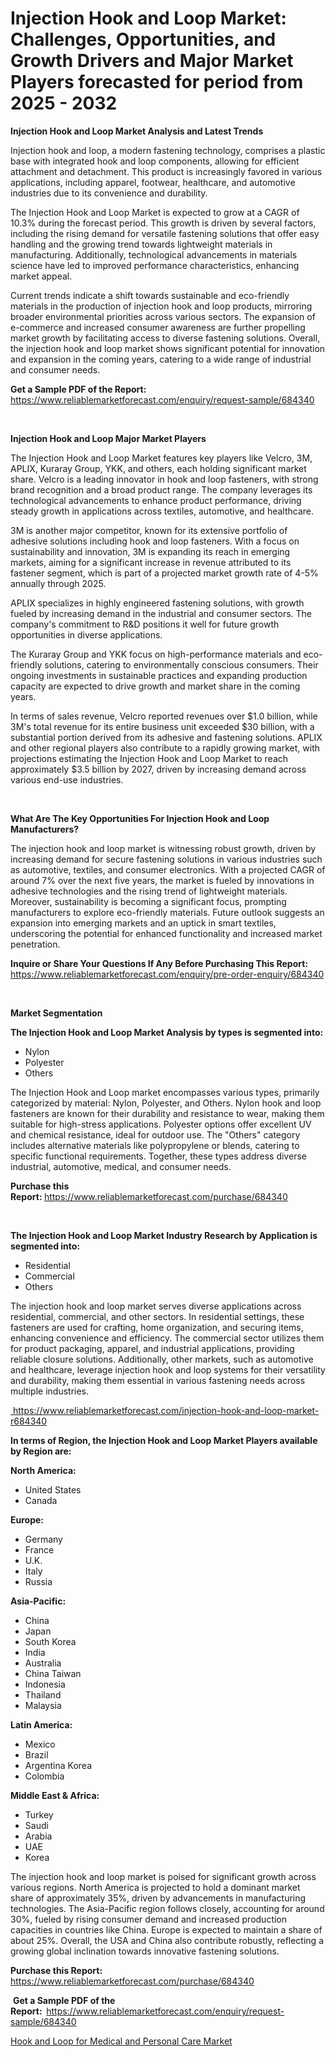 <p><h1>Injection Hook and Loop Market: Challenges, Opportunities, and Growth Drivers and Major Market Players forecasted for period from 2025 - 2032</h1></p><p><strong>Injection Hook and Loop Market Analysis and Latest Trends</strong></p>
<p><p>Injection hook and loop, a modern fastening technology, comprises a plastic base with integrated hook and loop components, allowing for efficient attachment and detachment. This product is increasingly favored in various applications, including apparel, footwear, healthcare, and automotive industries due to its convenience and durability.</p><p>The Injection Hook and Loop Market is expected to grow at a CAGR of 10.3% during the forecast period. This growth is driven by several factors, including the rising demand for versatile fastening solutions that offer easy handling and the growing trend towards lightweight materials in manufacturing. Additionally, technological advancements in materials science have led to improved performance characteristics, enhancing market appeal.</p><p>Current trends indicate a shift towards sustainable and eco-friendly materials in the production of injection hook and loop products, mirroring broader environmental priorities across various sectors. The expansion of e-commerce and increased consumer awareness are further propelling market growth by facilitating access to diverse fastening solutions. Overall, the injection hook and loop market shows significant potential for innovation and expansion in the coming years, catering to a wide range of industrial and consumer needs.</p></p>
<p><strong>Get a Sample PDF of the Report:&nbsp;</strong> <a href="https://www.reliablemarketforecast.com/enquiry/request-sample/684340?utm_campaign=2320&utm_medium=2&utm_source=Github&utm_content=ia&utm_term=29032025&utm_id=injection-hook-and-loop">https://www.reliablemarketforecast.com/enquiry/request-sample/684340</a></p>
<p>&nbsp;</p>
<p><strong>Injection Hook and Loop Major Market Players</strong></p>
<p><p>The Injection Hook and Loop Market features key players like Velcro, 3M, APLIX, Kuraray Group, YKK, and others, each holding significant market share. Velcro is a leading innovator in hook and loop fasteners, with strong brand recognition and a broad product range. The company leverages its technological advancements to enhance product performance, driving steady growth in applications across textiles, automotive, and healthcare.</p><p>3M is another major competitor, known for its extensive portfolio of adhesive solutions including hook and loop fasteners. With a focus on sustainability and innovation, 3M is expanding its reach in emerging markets, aiming for a significant increase in revenue attributed to its fastener segment, which is part of a projected market growth rate of 4-5% annually through 2025.</p><p>APLIX specializes in highly engineered fastening solutions, with growth fueled by increasing demand in the industrial and consumer sectors. The company's commitment to R&D positions it well for future growth opportunities in diverse applications.</p><p>The Kuraray Group and YKK focus on high-performance materials and eco-friendly solutions, catering to environmentally conscious consumers. Their ongoing investments in sustainable practices and expanding production capacity are expected to drive growth and market share in the coming years.</p><p>In terms of sales revenue, Velcro reported revenues over $1.0 billion, while 3M's total revenue for its entire business unit exceeded $30 billion, with a substantial portion derived from its adhesive and fastening solutions. APLIX and other regional players also contribute to a rapidly growing market, with projections estimating the Injection Hook and Loop Market to reach approximately $3.5 billion by 2027, driven by increasing demand across various end-use industries.</p></p>
<p>&nbsp;</p>
<p><strong>What Are The Key Opportunities For Injection Hook and Loop Manufacturers?</strong></p>
<p><p>The injection hook and loop market is witnessing robust growth, driven by increasing demand for secure fastening solutions in various industries such as automotive, textiles, and consumer electronics. With a projected CAGR of around 7% over the next five years, the market is fueled by innovations in adhesive technologies and the rising trend of lightweight materials. Moreover, sustainability is becoming a significant focus, prompting manufacturers to explore eco-friendly materials. Future outlook suggests an expansion into emerging markets and an uptick in smart textiles, underscoring the potential for enhanced functionality and increased market penetration.</p></p>
<p><strong>Inquire or Share Your Questions If Any Before Purchasing This Report:</strong> <a href="https://www.reliablemarketforecast.com/enquiry/pre-order-enquiry/684340?utm_campaign=2320&utm_medium=2&utm_source=Github&utm_content=ia&utm_term=29032025&utm_id=injection-hook-and-loop">https://www.reliablemarketforecast.com/enquiry/pre-order-enquiry/684340</a></p>
<p>&nbsp;</p>
<p><strong>Market Segmentation</strong></p>
<p><strong>The Injection Hook and Loop Market Analysis by types is segmented into:</strong></p>
<p><ul><li>Nylon</li><li>Polyester</li><li>Others</li></ul></p>
<p><p>The Injection Hook and Loop market encompasses various types, primarily categorized by material: Nylon, Polyester, and Others. Nylon hook and loop fasteners are known for their durability and resistance to wear, making them suitable for high-stress applications. Polyester options offer excellent UV and chemical resistance, ideal for outdoor use. The "Others" category includes alternative materials like polypropylene or blends, catering to specific functional requirements. Together, these types address diverse industrial, automotive, medical, and consumer needs.</p></p>
<p><strong>Purchase this Report:&nbsp;</strong><a href="https://www.reliablemarketforecast.com/purchase/684340?utm_campaign=2320&utm_medium=2&utm_source=Github&utm_content=ia&utm_term=29032025&utm_id=injection-hook-and-loop">https://www.reliablemarketforecast.com/purchase/684340</a></p>
<p>&nbsp;</p>
<p><strong>The Injection Hook and Loop Market Industry Research by Application is segmented into:</strong></p>
<p><ul><li>Residential</li><li>Commercial</li><li>Others</li></ul></p>
<p><p>The injection hook and loop market serves diverse applications across residential, commercial, and other sectors. In residential settings, these fasteners are used for crafting, home organization, and securing items, enhancing convenience and efficiency. The commercial sector utilizes them for product packaging, apparel, and industrial applications, providing reliable closure solutions. Additionally, other markets, such as automotive and healthcare, leverage injection hook and loop systems for their versatility and durability, making them essential in various fastening needs across multiple industries.</p></p>
<p><a href="https://www.reliablemarketforecast.com/injection-hook-and-loop-market-r684340?utm_campaign=2320&utm_medium=2&utm_source=Github&utm_content=ia&utm_term=29032025&utm_id=injection-hook-and-loop">&nbsp;https://www.reliablemarketforecast.com/injection-hook-and-loop-market-r684340</a></p>
<p><strong>In terms of Region, the Injection Hook and Loop Market Players available by Region are:</strong></p>
<p>
    <p> <strong> North America: </strong>
        <ul>
            <li>United States</li>
            <li>Canada</li>
        </ul>
        </p> 
    <p> <strong> Europe: </strong>
        <ul>
            <li>Germany</li>
            <li>France</li>
            <li>U.K.</li>
            <li>Italy</li>
            <li>Russia</li>
        </ul>
        </p> 
    <p> <strong> Asia-Pacific: </strong>
        <ul>
            <li>China</li>
            <li>Japan</li>
            <li>South Korea</li>
            <li>India</li>
            <li>Australia</li>
            <li>China Taiwan</li>
            <li>Indonesia</li>
            <li>Thailand</li>
            <li>Malaysia</li>
        </ul>
        </p> 
    <p> <strong> Latin America: </strong>
        <ul>
            <li>Mexico</li>
            <li>Brazil</li>
            <li>Argentina Korea</li>
            <li>Colombia</li>
        </ul>
        </p> 
    <p> <strong> Middle East & Africa: </strong>
        <ul>
            <li>Turkey</li>
            <li>Saudi</li>
            <li>Arabia</li>
            <li>UAE</li>
            <li>Korea</li>
        </ul>
    </p>
    </p>
<p><p>The injection hook and loop market is poised for significant growth across various regions. North America is projected to hold a dominant market share of approximately 35%, driven by advancements in manufacturing technologies. The Asia-Pacific region follows closely, accounting for around 30%, fueled by rising consumer demand and increased production capacities in countries like China. Europe is expected to maintain a share of about 25%. Overall, the USA and China also contribute robustly, reflecting a growing global inclination towards innovative fastening solutions.</p></p>
<p><strong>Purchase this Report: </strong><a href="https://www.reliablemarketforecast.com/purchase/684340?utm_campaign=2320&utm_medium=2&utm_source=Github&utm_content=ia&utm_term=29032025&utm_id=injection-hook-and-loop">https://www.reliablemarketforecast.com/purchase/684340</a></p>
<p>&nbsp;<strong>Get a Sample PDF of the Report:&nbsp;&nbsp;</strong><a href="https://www.reliablemarketforecast.com/enquiry/request-sample/684340?utm_campaign=2320&utm_medium=2&utm_source=Github&utm_content=ia&utm_term=29032025&utm_id=injection-hook-and-loop">https://www.reliablemarketforecast.com/enquiry/request-sample/684340</a></p>
<p><strong></strong></p>
<p><p><a href="https://github.com/cheryjhonson/Market-Research-Report-List-1/blob/main/hook-and-loop-for-medical-and-personal-care-market.md?utm_campaign=2320&utm_medium=2&utm_source=Github&utm_content=ia&utm_term=29032025&utm_id=injection-hook-and-loop">Hook and Loop for Medical and Personal Care Market</a></p></p>